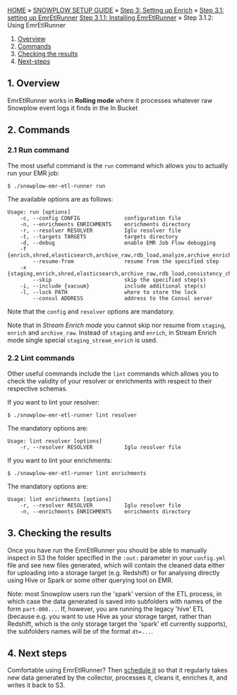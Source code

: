 <a name="top" />

[HOME](Home) » [SNOWPLOW SETUP GUIDE](Setting-up-Snowplow) » [Step 3: Setting up Enrich](Setting-up-enrich) » [Step 3.1: setting up EmrEtlRunner](Setting-up-EmrEtlRunner) [Step 3.1.1: Installing EmrEtlRunner](1-Installing-EmrEtlRunner) » Step 3.1.2: Using EmrEtlRunner

1. [Overview](#usage-overview)
2. [Commands](#commands)
3. [Checking the results](#checking)
4. [Next-steps](#next-steps)

<a name="usage-overview"/>

## 1. Overview

EmrEtlRunner works in **Rolling mode** where it processes whatever raw Snowplow event logs it finds
in the In Bucket

<a name="commands"/>

## 2. Commands

### 2.1 Run command

The most useful command is the `run` command which allows you to actually run your EMR job:

    $ ./snowplow-emr-etl-runner run

The available options are as follows:

    Usage: run [options]
        -c, --config CONFIG              configuration file
        -n, --enrichments ENRICHMENTS    enrichments directory
        -r, --resolver RESOLVER          Iglu resolver file
        -t, --targets TARGETS            targets directory
        -d, --debug                      enable EMR Job Flow debugging
        -f {enrich,shred,elasticsearch,archive_raw,rdb_load,analyze,archive_enriched,archive_shredded,staging_stream_enrich},
            --resume-from                resume from the specified step
        -x {staging,enrich,shred,elasticsearch,archive_raw,rdb_load,consistency_check,analyze,load_manifest_check,archive_enriched,archive_shredded,staging_stream_enrich},
            --skip                       skip the specified step(s)
        -i, --include {vacuum}           include additional step(s)
        -l, --lock PATH                  where to store the lock
            --consul ADDRESS             address to the Consul server

Note that the `config` and `resolver` options are mandatory.

Note that in *Stream Enrich mode* you cannot skip nor resume from `staging`, `enrich` and `archive_raw`.
Instead of `staging` and `enrich`, in Stream Enrich mode single special `staging_stream_enrich` is used.

### 2.2 Lint commands

Other useful commands include the `lint` commands which allows you to check the validity of your
resolver or enrichments with respect to their respective schemas.

If you want to lint your resolver:

    $ ./snowplow-emr-etl-runner lint resolver

The mandatory options are:

    Usage: lint resolver [options]
        -r, --resolver RESOLVER          Iglu resolver file

If you want to lint your enrichments:

    $ ./snowplow-emr-etl-runner lint enrichments

The mandatory options are:

    Usage: lint enrichments [options]
        -r, --resolver RESOLVER          Iglu resolver file
        -n, --enrichments ENRICHMENTS    enrichments directory


<a name="running"/>

<a name="checking"/>

## 3. Checking the results

Once you have run the EmrEtlRunner you should be able to manually inspect in S3 the folder specified in the `:out:` parameter in your `config.yml` file and see new files generated, which will contain the cleaned data either for uploading into a storage target (e.g. Redshift) or for analysing directly using Hive or Spark or some other querying tool on EMR.

Note: most Snowplow users run the 'spark' version of the ETL process, in which case the data generated is saved into subfolders with names of the form `part-000...`. If, however,  you are running the legacy 'hive' ETL (because e.g. you want to use Hive as your storage target, rather than Redshift, which is the only storage target the 'spark' etl currently supports), the subfolders names will be of the format `dt=...`.

## 4. Next steps

Comfortable using EmrEtlRunner? Then [schedule it][schedule] so that it regularly takes new data generated by the collector, processes it, cleans it, enriches it, and writes it back to S3.

[schedule]: 3-Scheduling-EmrEtlRunner
